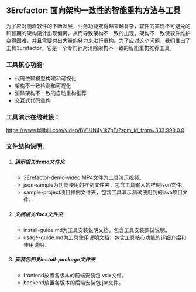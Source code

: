 ## 3Erefactor: 面向架构一致性的智能重构方法与工具

为了应对随着软件的不断发展，业务功能变得越来越复杂，软件的实现不可避免的和预期的架构设计出现偏离，从而导致架构不一致的出现。架构不一致使软件维护变得困难，并且需要付出大量的努力来进行重构。为了应对这个问题，我们推出了工具3Erefactor，它是一个专门针对消除架构不一致的智能重构推荐工具。



 ### 工具核心功能:

   - 代码依赖模型构建和可视化
   - 架构不一致检测和可视化
   - 消除架构不一致的自动重构推荐
   - 交互式代码重构
   
  
### 工具演示在线链接：
   https://www.bilibili.com/video/BV1UN4y1k7pE/?spm_id_from=333.999.0.0

### 文件结构说明:

   1. ##### 演示相关demo文件夹
      - 3Erefactor-demo-video.MP4文件为工具演示视频。
      - json-sample为功能使用的样例文件夹，包含工具输入的样例json文件。
      - sample-project项目样例文件夹，包含工具演示测试使用到的java项目文件。

   2. ##### 文档相关docs文件夹

      - install-guide.md为工具安装说明文档，包含工具安装调试说明。
      - usage-guide.md为工具使用说明文档，包含工具核心功能的详细介绍和使用说明。

   3. ##### 安装包相关install-package文件夹
      - frontend放置各版本的前端安装包.vsix文件。
      - backend放置各版本的后端安装包.jar文件。
